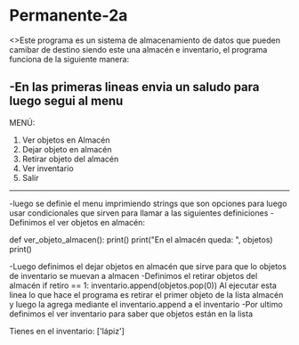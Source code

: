 # Permanente-2a
<>Este programa es un sistema de almacenamiento de datos que pueden camibar de destino siendo este una 
almacén e inventario, el programa funciona de la siguiente manera:

-En las primeras lineas envia un saludo para luego segui al menu
-----------------------------
MENÚ:
1. Ver objetos en Almacén
2. Dejar objeto en almacén
3. Retirar objeto del almacén
4. Ver inventario
5. Salir
-----------------------------
-luego se definie el menu imprimiendo strings que son opciones para luego usar condicionales
que sirven para llamar a las siguientes definiciones 
-Definimos el ver objetos en almacén:

def ver_objeto_almacen():
    print()
    print("En el almacén queda: ", objetos)
    print()
   
-Luego definimos el dejar objetos en almacén que sirve para que lo objetos de inventario se muevan a almacen
-Definimos el retirar objetos del almacén 
    if retiro == 1:
        inventario.append(objetos.pop(0))
  Al ejecutar esta linea lo que hace el programa es retirar el primer objeto de la lista
  almacén y luego la agrega mediante el inventario.append a el inventario
 -Por ultimo definimos el ver inventario para saber que objetos están en la lista
 
 Tienes en el inventario:  ['lápiz']
